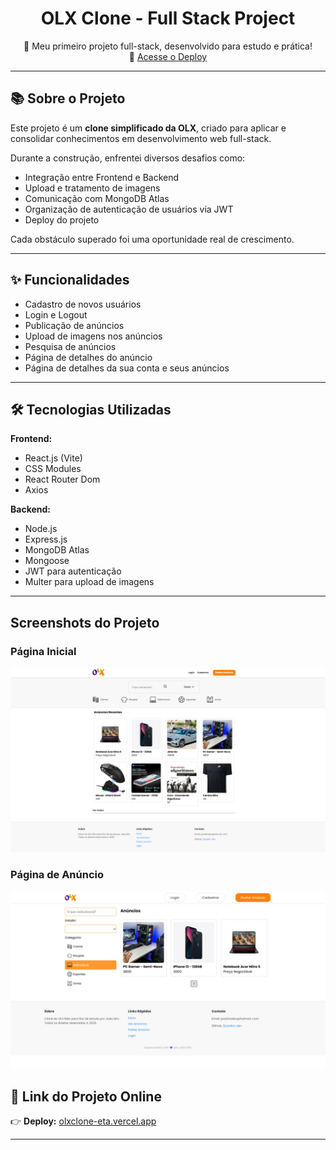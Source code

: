 <h1 align="center">
  OLX Clone - Full Stack Project
</h1>

<p align="center">
  🚀 Meu primeiro projeto full-stack, desenvolvido para estudo e prática!  
  <br />
  🔗 <a href="https://olxclone-eta.vercel.app/" target="_blank">Acesse o Deploy</a>  
</p>

---




## 📚 Sobre o Projeto

Este projeto é um **clone simplificado da OLX**, criado para aplicar e consolidar conhecimentos em desenvolvimento web full-stack.

Durante a construção, enfrentei diversos desafios como:
- Integração entre Frontend e Backend
- Upload e tratamento de imagens
- Comunicação com MongoDB Atlas
- Organização de autenticação de usuários via JWT
- Deploy do projeto

Cada obstáculo superado foi uma oportunidade real de crescimento.

---

## ✨ Funcionalidades

- Cadastro de novos usuários
- Login e Logout
- Publicação de anúncios
- Upload de imagens nos anúncios
- Pesquisa de anúncios
- Página de detalhes do anúncio
- Página de detalhes da sua conta e seus anúncios

---

## 🛠️ Tecnologias Utilizadas

**Frontend:**
- React.js (Vite)
- CSS Modules
- React Router Dom
- Axios

**Backend:**
- Node.js
- Express.js
- MongoDB Atlas
- Mongoose
- JWT para autenticação
- Multer para upload de imagens

---

## Screenshots do Projeto

### Página Inicial
![Home](./frontend/src/assets/screenshot1.png)

### Página de Anúncio
![Ad Page](./frontend/src/assets/screenshot2.png)

## 🚀 Link do Projeto Online

👉 **Deploy:** [olxclone-eta.vercel.app](https://olxclone-eta.vercel.app/)

---


